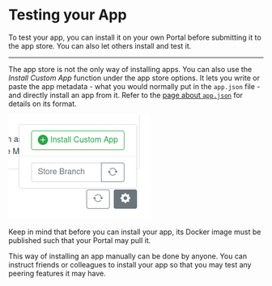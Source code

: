 # Testing your App

To test your app, you can install it on your own Portal before submitting it to the app store.
You can also let others install and test it.

---

The app store is not the only way of installing apps.
You can also use the *Install Custom App* function under the app store options.
It lets you write or paste the app metadata - what you would normally put in the `app.json` file -
and directly install an app from it.
Refer to the [page about `app.json`](app_meta_json.md) for details on its format.

![Install Custom App](img/install_custom_app.png)

Keep in mind that before you can install your app,
its Docker image must be published such that your Portal may pull it.

This way of installing an app manually can be done by anyone.
You can instruct friends or colleagues to install your app
so that you may test any peering features it may have.
